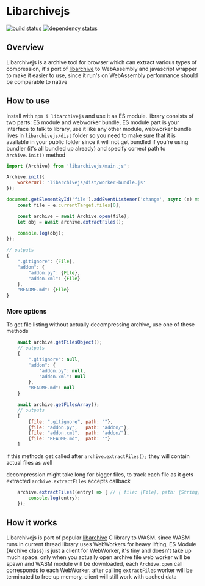 # Libarchivejs

<p align="left">
  <a href="https://travis-ci.com/nika-begiashvili/libarchivejs">
    <img src="https://travis-ci.com/nika-begiashvili/libarchivejs.svg?branch=master"
         alt="build status">
  </a>
  <a href="https://david-dm.org/nika-begiashvili/libarchivejs">
    <img src="https://david-dm.org/nika-begiashvili/libarchivejs/status.svg"
         alt="dependency status">
  </a>
  <!--a href="https://www.npmjs.com/package/{TODO}">
    <img src="https://img.shields.io/npm/v/{TODO}.svg"
         alt="npm version">
  </a>
  <a href="https://packagephobia.now.sh/result?p={TODO}">
    <img src="https://packagephobia.now.sh/badge?p={TODO}"
         alt="install size">
  </a>
<a href="https://github.com/nika-begiashvili/libarchivejs/blob/master/LICENSE">
    <img src="https://img.shields.io/npm/l/{TODO}.svg"
         alt="license">
  </a-->
</p>

## Overview

Libarchivejs is a archive tool for browser which can extract various types of compression, it's port of [libarchive](https://github.com/libarchive/libarchive) to WebAssembly and javascript wrapper to make it easier to use, since it run's on WebAssembly performance should be comparable to native

## How to use

Install with `npm i libarchivejs` and use it as ES module.
library consists of two parts: ES module and webworker bundle, ES module part is your interface to talk to library, use it like any other module, webworker bundle lives in `libarchivejs/dist` folder so you need to make sure that it is available in your public folder since it will not get bundled if you're using bundler (it's all bundled up already) and specify correct path to `Archive.init()` method 

```js
import {Archive} from 'libarchivejs/main.js';

Archive.init({
    workerUrl: 'libarchivejs/dist/worker-bundle.js'
});

document.getElementById('file').addEventListener('change', async (e) => {
    const file = e.currentTarget.files[0];

    const archive = await Archive.open(file);
    let obj = await archive.extractFiles();
    
    console.log(obj);
});

// outputs
{
    ".gitignore": {File},
    "addon": {
        "addon.py": {File},
        "addon.xml": {File}
    },
    "README.md": {File}
}

```

### More options

To get file listing without actually decompressing archive, use one of these methods
```js
    await archive.getFilesObject();
    // outputs
    {
        ".gitignore": null,
        "addon": {
            "addon.py": null,
            "addon.xml": null
        },
        "README.md": null
    }

    await archive.getFilesArray();
    // outputs
    [
        {file: ".gitignore", path: ""},
        {file: "addon.py",   path: "addon/"},
        {file: "addon.xml",  path: "addon/"},
        {file: "README.md",  path: ""}
    ]
```
if this methods get called after `archive.extractFiles();` they will contain actual files as well

decompression might take long for bigger files, to track each file as it gets extracted `archive.extractFiles` accepts callback
```js
    archive.extractFiles((entry) => { // { file: {File}, path: {String} }
        console.log(entry);
    });
```

## How it works

Libarchivejs is port of popular [libarchive](https://github.com/libarchive/libarchive) C library to WASM. since WASM runs in current thread library uses WebWorkers for heavy lifting, ES Module (Archive class) is just a client for WebWorker, it's tiny and doesn't take up much space.
only when you actually open archive file web worker will be spawn and WASM module will be downloaded, each `Archive.open` call corresponds to each WebWorker.
after calling `extractFiles` worker will be terminated to free up memory, client will still work with cached data